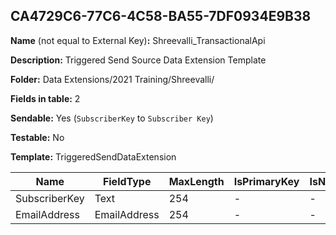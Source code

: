 ## CA4729C6-77C6-4C58-BA55-7DF0934E9B38

**Name** (not equal to External Key)**:** Shreevalli_TransactionalApi

**Description:** Triggered Send Source Data Extension Template

**Folder:** Data Extensions/2021 Training/Shreevalli/

**Fields in table:** 2

**Sendable:** Yes (`SubscriberKey` to `Subscriber Key`)

**Testable:** No

**Template:** TriggeredSendDataExtension

| Name | FieldType | MaxLength | IsPrimaryKey | IsNullable | DefaultValue |
| --- | --- | --- | --- | --- | --- |
| SubscriberKey | Text | 254 | - | - |  |
| EmailAddress | EmailAddress | 254 | - | - |  |
